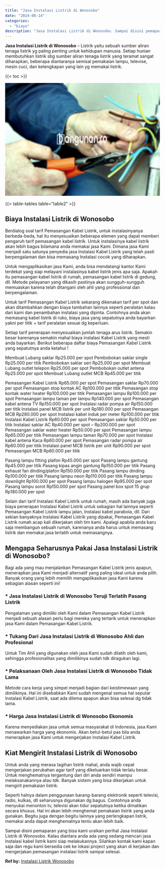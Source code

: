 ```yaml
---
title: "Jasa Instalasi Listrik di Wonosobo"
date: "2024-08-14"
categories: 
  - "biaya"
description: "Jasa Instalasi Listrik di Wonosobo. Sampai disini pemaparan yang bisa kami uraikan perihal Jasa Instalasi Listrik di Wonosobo. Kalau diantara anda ada yang s..."
---
```


**Jasa Instalasi Listrik di Wonosobo** – Listrik yaitu sebuah sumber aliran tenaga listrik yg paling penting untuk kehidupan manusia. Setiap hunian membutuhkan listrik sbg sumber aliran tenaga listrik yang teramat sangat diharapkan, beberapa diantaranya semisal pemakaian lampu, televise, mesin cuci, dan kelengkapan yang lain yg memakai listrik.

{{< toc >}}

![Jasa Instalasi Listrik di Wonosobo](/images/instalasi-listrik-murah20.png)

{{< table-tables table="table2" >}}

## Biaya Instalasi Listrik di Wonosobo

Berdialog soal tarif Pemasangan Kabel Listrik, untuk instalasinyanya berbeda-beda, hal itu menyesuaikan beberapa elemen yang dapat memberi pengaruh tarif pemasangan kabel listrik. Untuk instalasinya kabel listrik akan lebih bagus bilamana anda memakai jasa Kami. Dimana jasa Kami menjadi satu satunya penyedia jasa Instalasi Kabel Listrik yang telah pasti berpengalaman dan bisa memasang Instalasi cocok yang diharapkan.

Untuk mengaplikasikan jasa Kami, anda bisa mendatangi kantor Kami terdekat yang siap melayani instalasinya kabel listrik jenis apa saja. Apakah itu pemasangan kabel listrik di rumah, pemasangan kabel listrik di gedung, dll. Metode pelayanan yang dikasih pastinya akan sungguh-sungguh memuaskan karena telah ditangani oleh ahli yang professional dan berpengalaman.

Untuk tarif Pemasangan Kabel Listrik sekarang dikenakan tarif per spot dan akan ditambahkan dengan biaya tambahan lainnya seperti peralatan kalau dari kami dan penambahan instalasi yang dipinta. Contohnya anda akan memasang kabel listrik di ruko, biaya jasa yang sepatutnya anda bayarkan yakni per titik + tarif peralatan sesuai dg keperluan.

Setiap tarif penerapan menyesuaikan jumlah tenaga arus listrik. Semakin besar karenanya semakin mahal biaya instalasi Kabel Listrik yang mesti anda bayarkan. Berikut beberapa daftar biaya Pemasangan Kabel Listrik yang sepatutnya anda ketahui !

Membuat Lubang saklar Rp25.000 per spot Pembobokan saklar single Rp25.000 per titik Pembobokan saklar seri Rp25.000 per spot Membuat Lubang outlet telepon Rp25.000 per spot Pembobokan outlet antena Rp25.000 per spot Membuat Lubang outlet MCB Rp45.000 per titik

Pemasangan Kabel Listrik Rp65.000 per spot Pemasangan saklar Rp70.000 per spot Pemasangan stop kontak AC Rp100.000 per titik Pemasangan stop kontak water heater Rp100.000 per titik Pemasangan lampu Rp100.000 per spot Pemasangan lampu taman per lampu Rp140.000 per spot Pemasangan kabel antena TV Rp150.000 per spot Instalasi radar pompa air Rp150.000 per titik Instalasi panel MCB listrik per unit Rp180.000 per spot Pemasangan MCB Rp280.000 per spot Instalasi kabel induk per meter Rp100.000 per titik Instalasi Kabel Listrik Rp60.000 per spot Pemasangan saklar Rp50.000 per titik Instalasi saklar AC Rp40.000 per spot – Rp200.000 per spot Pemasangan saklar water heater Rp50.000 per spot Pemasangan lampu Rp65.000 per titik Pemasangan lampu taman Rp70.000 per spot Instalasi kabel antena Kaca Rp60.000 per spot Pemasangan radar pompa air Rp60.000 per titik Instalasi panel MCB listrik per unit Rp90.000 per spot Pemasangan MCB Rp60.000 per titik

Pasang lampu fitting plafon Rp45.000 per spot Pasang lampu gantung Rp45.000 per titik Pasang kipas angin gantung Rp150.000 per titik Pasang exhaust fan dinding/plafon Rp150.000 per titik Pasang lampu dinding Rp100.000 per titik Pasang lampu neon Rp110.000 per titik Pasang lampu downlight Rp100.000 per spot Pasang lampu halogen Rp95.000 per spot Pasang lampu sorot Rp150.000 per spot Pasang panel box spot 15 grup Rp180.000 per spot

Selain dari tarif Instalasi Kabel Listrik untuk rumah, masih ada banyak juga biaya penerapan Instalasi Kabel Listrik untuk sebagian hal lainnya seperti Pemasangan Kabel Listrik lampu jalan, Instalasi kabel parabola, dll. Dari sekian banyaknya Instalasi Kabel Listrik yang dipakai, Pemasangan Kabel Listrik rumah acap kali dikerjakan oleh tim kami. Apalagi apabila anda baru saja membangun sebuah rumah, karenanya anda harus untuk memasang listrik dan memakai jasa terlatih untuk memasangnya.

## Mengapa Seharusnya Pakai Jasa Instalasi Listrik di Wonosobo?

Bagi ada yang mau menjalankan Pemasangan Kabel Listrik jenis apapun, menerapkan jasa Kami menjadi alternatif yang paling ideal untuk anda pilih. Banyak orang yang lebih memilih mengaplikasikan jasa Kami karena sebagian alasan seperti ini!

### \* Jasa Instalasi Listrik di Wonosobo Teruji Terlatih Pasang Listrik

Pengalaman yang dimiliki oleh Kami dalam Pemasangan Kabel Listrik menjadi sebuah alasan perlu bagi mereka yang tertarik untuk menerapkan jasa Kami dalam Pemasangan Kabel Listrik.

### \* Tukang Dari Jasa Instalasi Listrik di Wonosobo Ahli dan Profesional

Untuk Tim Ahli yang digunakan oleh jasa Kami sudah dilatih oleh kami, sehingga profesionalitas yang dimilikinya sudah tdk diragukan lagi.

### \* Pelaksanaan Oleh Jasa Instalasi Listrik di Wonosobo Tidak Lama

Metode cara kerja yang simpel menjadi bagian dari keistimewaan yang dimilikinya. Hal ini disebabkan Kami sudah mengenal semua hal seputar Instalasi Kabel Listrik, saat ada dilema apapun akan bisa selesai dg tidak lama.

### \* Harga Jasa Instalasi Listrik di Wonosobo Ekonomis

Karena menyediakan jasa untuk semua masyarakat di Indonesia, jasa Kami menawarkan harga yang ekonomis. Akan betul-betul pas bila anda menerapkan jasa Kami untuk mengerjakan Instalasi Kabel Listrik.

## Kiat Mengirit Instalasi Listrik di Wonosobo


Untuk anda yang merasa tagihan listrik mahal, anda wajib cepat mengerjakan perubahan agar tarif yang dikeluarkan tidak terlalu besar. Untuk menghematnya tergantung dari diri anda sendiri mampu melaksanakannya atau tdk. Banyak sistem yang bisa dikerjakan untuk mengirit pemakaian listrik.

Seperti halnya dalam penggunaan barang-barang elektronik seperti televisi, radio, kulkas, dll seharusnya digunakan dg bagus. Contohnya anda menyukai menonton tv, televisi akan tidur sepatutnya ketika dimatikan secara khusus. Hal ini akan lebih menghemat pemakaian listrik yang anda gunakan. Begitu juga dengan begitu lainnya yang perlengkapan listrik, memakai anda dapat menghematnya tentu akan lebih baik.

Sampai disini pemaparan yang bisa kami uraikan perihal Jasa Instalasi Listrik di Wonosobo. Kalau diantara anda ada yang sedang mencari jasa Instalasi kabel listrik kami siap melakukannya. Silahkan kontak kami kapan saja dan regu kami bersedia cek ke lokasi project yang akan di kerjakan dan mengerjakan pemasangan instalasi listrik sampai selesai.

**Ref by:** [Instalasi Listrik Wonosobo](https://id.wikipedia.org/wiki/Instalasi)
